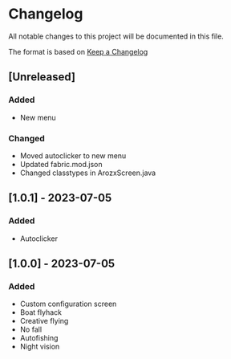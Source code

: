 # Changelog

All notable changes to this project will be documented in this file.

The format is based on [Keep a Changelog](https://keepachangelog.com/en/1.0.0/)

## [Unreleased]

### Added

- New menu

### Changed

- Moved autoclicker to new menu
- Updated fabric.mod.json
- Changed classtypes in ArozxScreen.java


## [1.0.1] - 2023-07-05

### Added

- Autoclicker


## [1.0.0] - 2023-07-05

### Added

- Custom configuration screen
- Boat flyhack
- Creative flying
- No fall
- Autofishing
- Night vision
